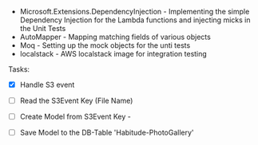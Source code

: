 
* Microsoft.Extensions.DependencyInjection  - Implementing the simple Dependency Injection for the Lambda functions and injecting micks in the Unit Tests
* AutoMapper                                - Mapping matching fields of various objects
* Moq                                       - Setting up the mock objects for the unti tests
* localstack                                - AWS localstack image for integration testing 

Tasks:

- [X] Handle S3 event 
- [ ] Read the S3Event Key (File Name)
- [ ] Create Model from S3Event Key - 
- [ ] Save Model to the DB-Table 'Habitude-PhotoGallery'


